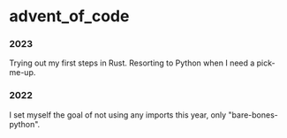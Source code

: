 # advent_of_code

### 2023
Trying out my first steps in Rust. Resorting to Python when I need a pick-me-up.


### 2022
I set myself the goal of not using any imports this year, only "bare-bones-python".